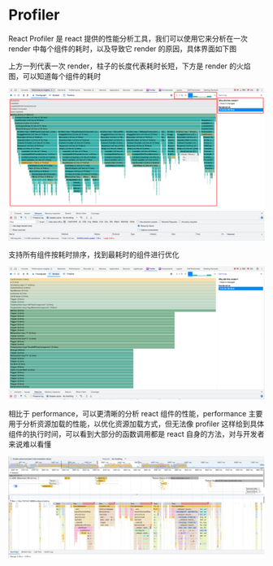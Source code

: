 # Profiler

React Profiler 是 react 提供的性能分析工具，我们可以使用它来分析在一次 render 中每个组件的耗时，以及导致它 render 的原因，具体界面如下图

上方一列代表一次 render，柱子的长度代表耗时长短，下方是 render 的火焰图，可以知道每个组件的耗时

![](./flamegraph.png)

支持所有组件按耗时排序，找到最耗时的组件进行优化

![](./ranked.png)

相比于 performance，可以更清晰的分析 react 组件的性能，performance 主要用于分析资源加载的性能，以优化资源加载方式，但无法像 profiler 这样给到具体组件的执行时间，可以看到大部分的函数调用都是 react 自身的方法，对与开发者来说难以看懂

![](./performance.png)
